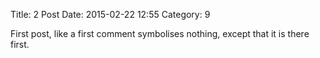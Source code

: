 Title: 2 Post
Date: 2015-02-22 12:55
Category: 9

First post, like a first comment symbolises nothing, except that it is there first.

